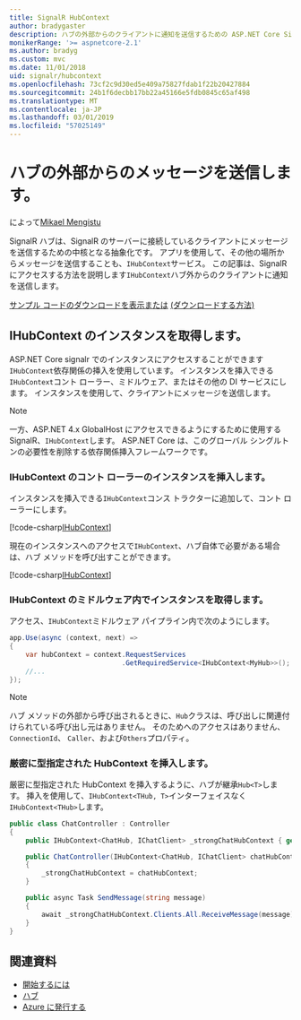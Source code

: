 ```yaml
---
title: SignalR HubContext
author: bradygaster
description: ハブの外部からのクライアントに通知を送信するための ASP.NET Core SignalR HubContext サービスを使用する方法について説明します。
monikerRange: '>= aspnetcore-2.1'
ms.author: bradyg
ms.custom: mvc
ms.date: 11/01/2018
uid: signalr/hubcontext
ms.openlocfilehash: 73cf2c9d30ed5e409a75827fdab1f22b20427884
ms.sourcegitcommit: 24b1f6decbb17bb22a45166e5fdb0845c65af498
ms.translationtype: MT
ms.contentlocale: ja-JP
ms.lasthandoff: 03/01/2019
ms.locfileid: "57025149"
---
```

# <a name="send-messages-from-outside-a-hub"></a>ハブの外部からのメッセージを送信します。

によって[Mikael Mengistu](https://twitter.com/MikaelM_12)

SignalR ハブは、SignalR のサーバーに接続しているクライアントにメッセージを送信するための中核となる抽象化です。 アプリを使用して、その他の場所からメッセージを送信することも、`IHubContext`サービス。 この記事は、SignalR にアクセスする方法を説明します`IHubContext`ハブ外からのクライアントに通知を送信します。

[サンプル コードのダウンロードを表示または](https://github.com/aspnet/Docs/tree/master/aspnetcore/signalr/hubcontext/sample/) [(ダウンロードする方法)](xref:index#how-to-download-a-sample)

## <a name="get-an-instance-of-ihubcontext"></a>IHubContext のインスタンスを取得します。

ASP.NET Core signalr でのインスタンスにアクセスすることができます`IHubContext`依存関係の挿入を使用しています。 インスタンスを挿入できる`IHubContext`コント ローラー、ミドルウェア、またはその他の DI サービスにします。 インスタンスを使用して、クライアントにメッセージを送信します。

> [!NOTE]
> 一方、ASP.NET 4.x GlobalHost にアクセスできるようにするために使用する SignalR、`IHubContext`します。 ASP.NET Core は、このグローバル シングルトンの必要性を削除する依存関係挿入フレームワークです。

### <a name="inject-an-instance-of-ihubcontext-in-a-controller"></a>IHubContext のコント ローラーのインスタンスを挿入します。

インスタンスを挿入できる`IHubContext`コンス トラクターに追加して、コント ローラーにします。

[!code-csharp[IHubContext](hubcontext/sample/Controllers/HomeController.cs?range=12-19,57)]

現在のインスタンスへのアクセスで`IHubContext`、ハブ自体で必要がある場合は、ハブ メソッドを呼び出すことができます。

[!code-csharp[IHubContext](hubcontext/sample/Controllers/HomeController.cs?range=21-25)]

### <a name="get-an-instance-of-ihubcontext-in-middleware"></a>IHubContext のミドルウェア内でインスタンスを取得します。

アクセス、`IHubContext`ミドルウェア パイプライン内で次のようにします。

```csharp
app.Use(async (context, next) =>
{
    var hubContext = context.RequestServices
                            .GetRequiredService<IHubContext<MyHub>>();
    //...
});
```

> [!NOTE]
> ハブ メソッドの外部から呼び出されるときに、`Hub`クラスは、呼び出しに関連付けられている呼び出し元はありません。 そのためへのアクセスはありません、 `ConnectionId`、 `Caller`、および`Others`プロパティ。

### <a name="inject-a-strongly-typed-hubcontext"></a>厳密に型指定された HubContext を挿入します。

厳密に型指定された HubContext を挿入するように、ハブが継承`Hub<T>`します。 挿入を使用して、`IHubContext<THub, T>`インターフェイスなく`IHubContext<THub>`します。

```csharp
public class ChatController : Controller
{
    public IHubContext<ChatHub, IChatClient> _strongChatHubContext { get; }

    public ChatController(IHubContext<ChatHub, IChatClient> chatHubContext)
    {
        _strongChatHubContext = chatHubContext;
    }

    public async Task SendMessage(string message)
    {
        await _strongChatHubContext.Clients.All.ReceiveMessage(message);
    }
}
```

## <a name="related-resources"></a>関連資料

* [開始するには](xref:tutorials/signalr)
* [ハブ](xref:signalr/hubs)
* [Azure に発行する](xref:signalr/publish-to-azure-web-app)
